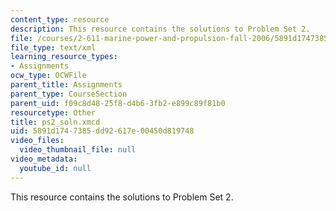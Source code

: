 ```yaml
---
content_type: resource
description: This resource contains the solutions to Problem Set 2.
file: /courses/2-611-marine-power-and-propulsion-fall-2006/5891d1747385dd92617e00450d819748_ps2_soln.xmcd
file_type: text/xml
learning_resource_types:
- Assignments
ocw_type: OCWFile
parent_title: Assignments
parent_type: CourseSection
parent_uid: f09c8d48-25f8-d4b6-3fb2-e899c89f81b0
resourcetype: Other
title: ps2_soln.xmcd
uid: 5891d174-7385-dd92-617e-00450d819748
video_files:
  video_thumbnail_file: null
video_metadata:
  youtube_id: null
---
```

This resource contains the solutions to Problem Set 2.

